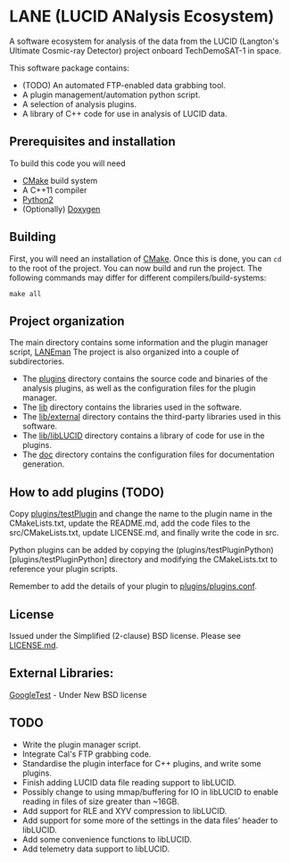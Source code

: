 # LANE (LUCID ANalysis Ecosystem)
A software ecosystem for analysis of the data from the LUCID 
(Langton's Ultimate Cosmic-ray Detector) project onboard TechDemoSAT-1 in space.

This software package contains:

* (TODO) An automated FTP-enabled data grabbing tool.
* A plugin management/automation python script.
* A selection of analysis plugins.
* A library of C++ code for use in analysis of LUCID data.


## Prerequisites and installation
To build this code you will need

* [CMake][] build system
* A C++11 compiler
* [Python2][]
* (Optionally) [Doxygen][]


## Building
First, you will need an installation of [CMake][].
Once this is done, you can `cd` to the root of
the project.
You can now build and run the project.
The following commands may differ for different compilers/build-systems:

```shell
make all
```


## Project organization
The main directory contains some information and the plugin manager script, 
[LANEman](LANEman.py)
The project is also organized into a couple of subdirectories.

* The [plugins](plugins) directory contains the source code and binaries of 
the analysis plugins, as well as the configuration files for the plugin 
manager.
* The [lib](lib) directory contains the libraries used in the software.
* The [lib/external](lib/external) directory contains the third-party 
libraries used in this software.
* The [lib/libLUCID](lib/libLUCID) directory contains a library of code for 
use in the plugins.
* The [doc](doc) directory contains the configuration files for documentation 
generation.


## How to add plugins (TODO)
Copy [plugins/testPlugin](plugins/testPlugin) and change the name to the plugin 
name in the CMakeLists.txt, update the README.md, add the code files to 
the src/CMakeLists.txt, update LICENSE.md, and finally write the code in src.

Python plugins can be added by copying the 
(plugins/testPluginPython)[plugins/testPluginPython] directory and modifying 
the CMakeLists.txt to reference your plugin scripts.

Remember to add the details of your plugin to
[plugins/plugins.conf](plugins/plugins.ini).


## License
Issued under the Simplified (2-clause) BSD license.
Please see [LICENSE.md](LICENSE.md).


## External Libraries:

[GoogleTest][] - Under New BSD license



## TODO

* Write the plugin manager script.
* Integrate Cal's FTP grabbing code.
* Standardise the plugin interface for C++ plugins, and write some plugins.
* Finish adding LUCID data file reading support to libLUCID.
* Possibly change to using mmap/buffering for IO in libLUCID to enable reading 
in files of size greater than ~16GB.
* Add support for RLE and XYV compression to libLUCID.
* Add support for some more of the settings in the data files' header to 
libLUCID.
* Add some convenience functions to libLUCID.
* Add telemetry data support to libLUCID.


<!-- Links -->
[Doxygen]: http://www.doxygen.org
[CMake]: http://www.cmake.org
[GoogleTest]: https://code.google.com/p/googletest/
[Python2]: https://www.python.org/
